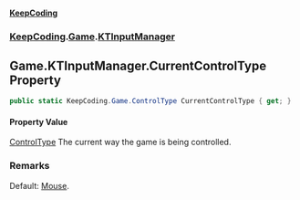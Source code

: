 #### [KeepCoding](index.md 'index')
### [KeepCoding](KeepCoding.md 'KeepCoding').[Game](KeepCoding_Game.md 'KeepCoding.Game').[KTInputManager](KeepCoding_Game_KTInputManager.md 'KeepCoding.Game.KTInputManager')
## Game.KTInputManager.CurrentControlType Property
```csharp
public static KeepCoding.Game.ControlType CurrentControlType { get; }
```
#### Property Value
[ControlType](KeepCoding_Game_ControlType.md 'KeepCoding.Game.ControlType')
The current way the game is being controlled.  
### Remarks
Default: [Mouse](KeepCoding_Game_ControlType.md#KeepCoding_Game_ControlType_Mouse 'KeepCoding.Game.ControlType.Mouse').  
